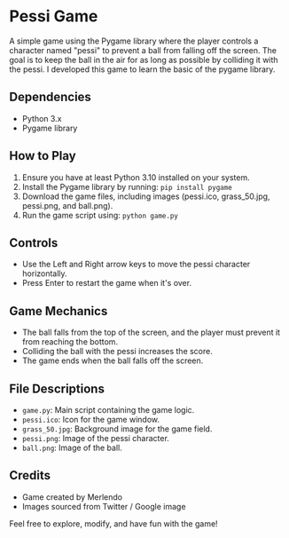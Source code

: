 # Pessi Game

A simple game using the Pygame library where the player controls a character named "pessi" to prevent a ball from falling off the screen. The goal is to keep the ball in the air for as long as possible by colliding it with the pessi.
I developed this game to learn the basic of the pygame library.

## Dependencies

- Python 3.x
- Pygame library

## How to Play

1. Ensure you have at least Python 3.10 installed on your system.
2. Install the Pygame library by running: `pip install pygame`
3. Download the game files, including images (pessi.ico, grass_50.jpg, pessi.png, and ball.png).
4. Run the game script using: `python game.py`

## Controls

- Use the Left and Right arrow keys to move the pessi character horizontally.
- Press Enter to restart the game when it's over.

## Game Mechanics

- The ball falls from the top of the screen, and the player must prevent it from reaching the bottom.
- Colliding the ball with the pessi increases the score.
- The game ends when the ball falls off the screen.

## File Descriptions

- `game.py`: Main script containing the game logic.
- `pessi.ico`: Icon for the game window.
- `grass_50.jpg`: Background image for the game field.
- `pessi.png`: Image of the pessi character.
- `ball.png`: Image of the ball.

## Credits

- Game created by Merlendo
- Images sourced from Twitter / Google image

Feel free to explore, modify, and have fun with the game!
